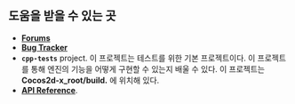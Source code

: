 ## 도움을 받을 수 있는 곳
* [__Forums__](http://discuss.Cocos2d-x.org)
* [__Bug Tracker__](https://github.com/cocos2d/cocos2d-x/issues)
* __`cpp-tests`__ project. 이 프로젝트는 테스트를 위한 기본 프로젝트이다. 이 프로젝트를 통해  엔진의 기능을 어떻게 구현할 수 있는지 배울 수 있다. 이 프로젝트는 __Cocos2d-x_root/build.__ 에 위치해 있다.
* [__API Reference__](http://cocos2d-x.org/docs/api-ref/index.html).

